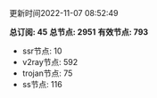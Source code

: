 更新时间2022-11-07 08:52:49

**总订阅: 45**
**总节点: 2951**
**有效节点: 793**
- ssr节点: 10
- v2ray节点: 592
- trojan节点: 75
- ss节点: 116

